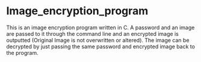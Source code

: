# Image_encryption_program
This is an image encryption program written in C. A password and an image are passed to it through the command line and an encrypted image is outputted (Original Image is not overwritten or altered). The image can be decrypted by just passing the same password and encrypted image back to the program.
